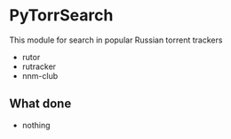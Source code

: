 # PyTorrSearch

This module for search in popular Russian torrent trackers
- rutor
- rutracker
- nnm-club

## What done

- nothing
